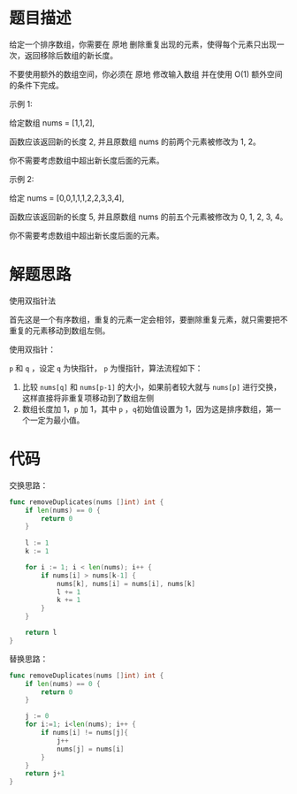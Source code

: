 # 题目描述

给定一个排序数组，你需要在 原地 删除重复出现的元素，使得每个元素只出现一次，返回移除后数组的新长度。

不要使用额外的数组空间，你必须在 原地 修改输入数组 并在使用 O(1) 额外空间的条件下完成。



示例 1:

给定数组 nums = [1,1,2], 

函数应该返回新的长度 2, 并且原数组 nums 的前两个元素被修改为 1, 2。 

你不需要考虑数组中超出新长度后面的元素。



示例 2:

给定 nums = [0,0,1,1,1,2,2,3,3,4],

函数应该返回新的长度 5, 并且原数组 nums 的前五个元素被修改为 0, 1, 2, 3, 4。

你不需要考虑数组中超出新长度后面的元素。



# 解题思路

使用双指针法

首先这是一个有序数组，重复的元素一定会相邻，要删除重复元素，就只需要把不重复的元素移动到数组左侧。

使用双指针：

`p` 和 `q` ，设定 `q` 为快指针， `p` 为慢指针，算法流程如下：

1.  比较 `nums[q]` 和 `nums[p-1]` 的大小，如果前者较大就与 `nums[p]` 进行交换，这样直接将非重复项移动到了数组左侧
2.  数组长度加 1，`p` 加 1，其中 `p` ，`q`初始值设置为 1，因为这是排序数组，第一个一定为最小值。

# 代码

交换思路：

```go
func removeDuplicates(nums []int) int {
    if len(nums) == 0 {
        return 0
    }
    
    l := 1
    k := 1

    for i := 1; i < len(nums); i++ {
        if nums[i] > nums[k-1] {
            nums[k], nums[i] = nums[i], nums[k]
            l += 1
            k += 1
        }
    }

    return l
}
```

替换思路：

```go
func removeDuplicates(nums []int) int {
    if len(nums) == 0 {
        return 0
    }

    j := 0
    for i:=1; i<len(nums); i++ {
        if nums[i] != nums[j]{
            j++
            nums[j] = nums[i]
        }
    } 
    return j+1
}
```

